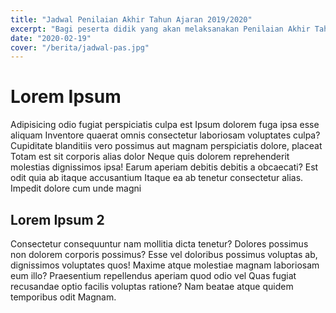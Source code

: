```yaml
---
title: "Jadwal Penilaian Akhir Tahun Ajaran 2019/2020"
excerpt: "Bagi peserta didik yang akan melaksanakan Penilaian Akhir Tahun, dapat melihat jadwalnya disini."
date: "2020-02-19"
cover: "/berita/jadwal-pas.jpg"
---
```


# Lorem Ipsum
Adipisicing odio fugiat perspiciatis culpa est Ipsum dolorem fuga ipsa esse aliquam Inventore quaerat omnis consectetur laboriosam voluptates culpa? Cupiditate blanditiis vero possimus aut magnam perspiciatis dolore, placeat Totam est sit corporis alias dolor Neque quis dolorem reprehenderit molestias dignissimos ipsa! Earum aperiam debitis debitis a obcaecati? Est odit quia ab itaque accusantium Itaque ea ab tenetur consectetur alias. Impedit dolore cum unde magni

## Lorem Ipsum 2
Consectetur consequuntur nam mollitia dicta tenetur? Dolores possimus non dolorem corporis possimus? Esse vel doloribus possimus voluptas ab, dignissimos voluptates quos! Maxime atque molestiae magnam laboriosam eum illo? Praesentium repellendus aperiam quod odio vel Quas fugiat recusandae optio facilis voluptas ratione? Nam beatae atque quidem temporibus odit Magnam.
